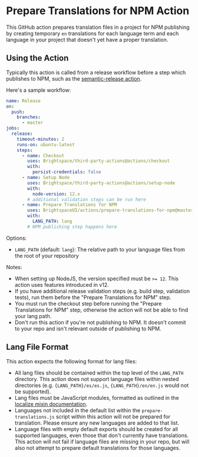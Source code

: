 # Prepare Translations for NPM Action

This GitHub action prepares translation files in a project for NPM publishing by creating temporary `en` translations for each language term and each language
in your project that doesn't yet have a proper translation.

## Using the Action

Typically this action is called from a release workflow before a step which publishes to NPM, such as the [semantic-release action](https://github.com/BrightspaceUI/actions/tree/master/semantic-release).


Here's a sample workflow:

```yml
name: Release
on:
  push:
    branches:
      - master
jobs:
  release:
    timeout-minutes: 2
    runs-on: ubuntu-latest
    steps:
      - name: Checkout
        uses: Brightspace/third-party-actions@actions/checkout
        with:
          persist-credentials: false
      - name: Setup Node
        uses: Brightspace/third-party-actions@actions/setup-node
        with:
          node-version: 12.x
        # additional validation steps can be run here
      - name: Prepare Translations for NPM
        uses: BrightspaceUI/actions/prepare-translations-for-npm@master
        with:
          LANG_PATH: lang
        # NPM publishing step happens here
```

Options:
* `LANG_PATH` (default: `lang`): The relative path to your language files from the root of your repository

Notes:
* When setting up NodeJS, the version specified must be `>= 12`. This action uses features introduced in v12.
* If you have additional release validation steps (e.g. build step, validation tests), run them before the "Prepare Translations for NPM" step.
* You must run the checkout step before running the "Prepare Translations for NPM" step, otherwise the action will not be able to find your lang path.
* Don't run this action if you're not publishing to NPM. It doesn't commit to your repo and isn't relevant outside of publishing to NPM.

## Lang File Format

This action expects the following format for lang files:
* All lang files should be contained within the top level of the `LANG_PATH` directory. This action does not support language files within nested directories (e.g. `{LANG_PATH}/es/es.js`, `{LANG_PATH}/en/en.js` would not be supported).
* Lang files must be JavaScript modules, formatted as outlined in the [localize mixin documentation](https://github.com/BrightspaceUI/core/blob/master/mixins/localize-mixin.md).
* Languages not included in the default list within the `prepare-translations.js` script within this action will not be prepared for translation. Please ensure any new languages are added to that list.
* Language files with empty default exports should be created for all supported languages, even those that don't currently have translations. This action will not fail if language files are missing in your repo, but will also not attempt to prepare default translations for those languages.